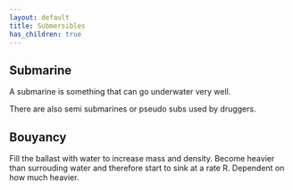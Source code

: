 ```yaml
---
layout: default
title: Submersibles
has_children: true
---
```


## Submarine

A submarine is something that can go underwater very well.

There are also semi submarines or pseudo subs used by druggers.

## Bouyancy

Fill the ballast with water to increase mass and density. Become heavier than surrouding water and therefore start to sink at a rate R. Dependent on how much heavier.
